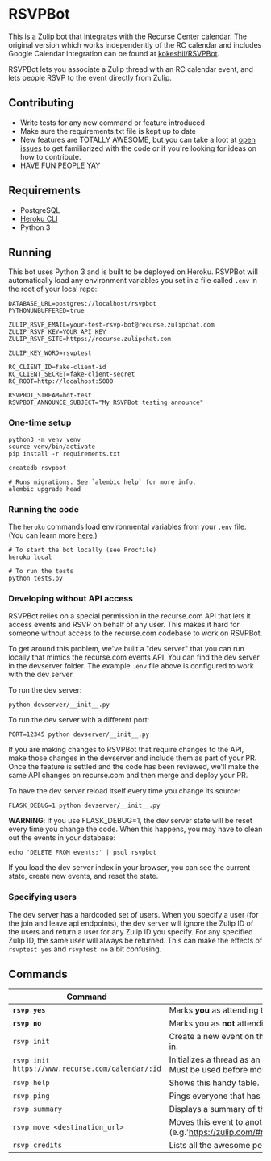 RSVPBot
=======

This is a Zulip bot that integrates with the [Recurse Center calendar](https://www.recurse.com/calendar). The original version which works independently of the RC calendar and includes Google Calendar integration can be found at [kokeshii/RSVPBot](https://github.com/kokeshii/RSVPBot).

RSVPBot lets you associate a Zulip thread with an RC calendar event, and lets people RSVP to the event directly from Zulip.

## Contributing

* Write tests for any new command or feature introduced
* Make sure the requirements.txt file is kept up to date
* New features are TOTALLY AWESOME, but you can take a loot at [open issues](https://github.com/recursecenter/RSVPBot/issues) to get familiarized with the code or if you're looking for ideas on how to contribute.
* HAVE FUN PEOPLE YAY

## Requirements

* PostgreSQL
* [Heroku CLI](https://devcenter.heroku.com/articles/heroku-cli)
* Python 3

## Running

This bot uses Python 3 and is built to be deployed on Heroku. RSVPBot will automatically load any environment variables you set in a file called `.env` in the root of your local repo:

```
DATABASE_URL=postgres://localhost/rsvpbot
PYTHONUNBUFFERED=true

ZULIP_RSVP_EMAIL=your-test-rsvp-bot@recurse.zulipchat.com
ZULIP_RSVP_KEY=YOUR_API_KEY
ZULIP_RSVP_SITE=https://recurse.zulipchat.com

ZULIP_KEY_WORD=rsvptest

RC_CLIENT_ID=fake-client-id
RC_CLIENT_SECRET=fake-client-secret
RC_ROOT=http://localhost:5000

RSVPBOT_STREAM=bot-test
RSVPBOT_ANNOUNCE_SUBJECT="My RSVPBot testing announce"
```

### One-time setup

```
python3 -m venv venv
source venv/bin/activate
pip install -r requirements.txt

createdb rsvpbot

# Runs migrations. See `alembic help` for more info.
alembic upgrade head
```

### Running the code

The `heroku` commands load environmental variables from your `.env` file. (You can learn more [here](https://devcenter.heroku.com/articles/heroku-cli).)

```
# To start the bot locally (see Procfile)
heroku local

# To run the tests
python tests.py
```

### Developing without API access

RSVPBot relies on a special permission in the recurse.com API that lets it access events and RSVP on behalf of any user. This makes it hard for someone without access to the recurse.com codebase to work on RSVPBot.

To get around this problem, we've built a "dev server" that you can run locally that mimics the recurse.com events API. You can find the dev server in the devserver folder. The example `.env` file above is configured to work with the dev server.

To run the dev server:

```
python devserver/__init__.py
```

To run the dev server with a different port:

```
PORT=12345 python devserver/__init__.py
```

If you are making changes to RSVPBot that require changes to the API, make those changes in the devserver and include them as part of your PR. Once the feature is settled and the code has been reviewed, we'll make the same API changes on recurse.com and then merge and deploy your PR.

To have the dev server reload itself every time you change its source:

```
FLASK_DEBUG=1 python devserver/__init__.py
```

**WARNING**: If you use FLASK_DEBUG=1, the dev server state will be reset every time you change the code. When this happens, you may have to clean out the events in your database:

```
echo 'DELETE FROM events;' | psql rsvpbot
```

If you load the dev server index in your browser, you can see the current state, create new events, and reset the state.

### Specifying users

The dev server has a hardcoded set of users. When you specify a user (for the join and leave api endpoints), the dev server will ignore the Zulip ID of the users and return a user for any Zulip ID you specify. For any specified Zulip ID, the same user will always be returned. This can make the effects of `rsvptest yes` and `rsvptest no` a bit confusing.

## Commands
**Command**|**Description**
--- | ---
**`rsvp yes`**|Marks **you** as attending this event.
**`rsvp no`**|Marks you as **not** attending this event.
`rsvp init`|Create a new event on the RC calendar that will be tracked in the thread you're in.
`rsvp init https://www.recurse.com/calendar/:id`|Initializes a thread as an RSVPBot event using an existing RC calendar event. Must be used before most other commands.
`rsvp help`|Shows this handy table.
`rsvp ping`|Pings everyone that has RSVP'd so far.
`rsvp summary`|Displays a summary of this event, including the description, and list of attendees.
`rsvp move <destination_url>`|Moves this event to another stream/topic. Requires full URL for the destination (e.g.'https://zulip.com/#narrow/stream/announce/topic/All.20Hands.20Meeting')
`rsvp credits`|Lists all the awesome people that made RSVPBot a reality.
